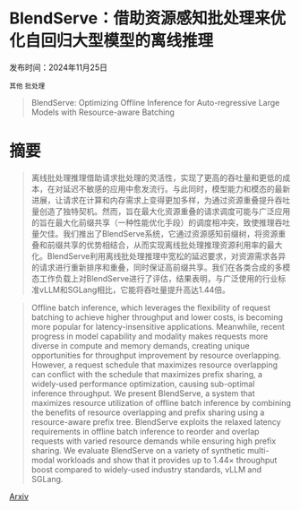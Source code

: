 # BlendServe：借助资源感知批处理来优化自回归大型模型的离线推理

发布时间：2024年11月25日

`其他` `批处理`

> BlendServe: Optimizing Offline Inference for Auto-regressive Large Models with Resource-aware Batching

# 摘要

> 离线批处理推理借助请求批处理的灵活性，实现了更高的吞吐量和更低的成本，在对延迟不敏感的应用中愈发流行。与此同时，模型能力和模态的最新进展，让请求在计算和内存需求上变得更加多样，为通过资源重叠提升吞吐量创造了独特契机。然而，旨在最大化资源重叠的请求调度可能与广泛应用的旨在最大化前缀共享（一种性能优化手段）的调度相冲突，致使推理吞吐量欠佳。我们推出了BlendServe系统，它通过资源感知前缀树，将资源重叠和前缀共享的优势相结合，从而实现离线批处理推理资源利用率的最大化。BlendServe利用离线批处理推理中宽松的延迟要求，对资源需求各异的请求进行重新排序和重叠，同时保证高前缀共享。我们在各类合成的多模态工作负载上对BlendServe进行了评估，结果表明，与广泛使用的行业标准vLLM和SGLang相比，它能将吞吐量提升高达1.44倍。

> Offline batch inference, which leverages the flexibility of request batching to achieve higher throughput and lower costs, is becoming more popular for latency-insensitive applications. Meanwhile, recent progress in model capability and modality makes requests more diverse in compute and memory demands, creating unique opportunities for throughput improvement by resource overlapping. However, a request schedule that maximizes resource overlapping can conflict with the schedule that maximizes prefix sharing, a widely-used performance optimization, causing sub-optimal inference throughput. We present BlendServe, a system that maximizes resource utilization of offline batch inference by combining the benefits of resource overlapping and prefix sharing using a resource-aware prefix tree. BlendServe exploits the relaxed latency requirements in offline batch inference to reorder and overlap requests with varied resource demands while ensuring high prefix sharing. We evaluate BlendServe on a variety of synthetic multi-modal workloads and show that it provides up to $1.44\times$ throughput boost compared to widely-used industry standards, vLLM and SGLang.

[Arxiv](https://arxiv.org/abs/2411.16102)